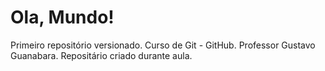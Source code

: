 # Ola, Mundo!
 Primeiro repositório versionado. Curso de Git - GitHub. Professor Gustavo Guanabara.
 Repositário criado durante aula.
